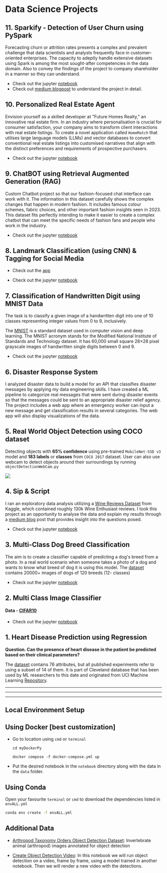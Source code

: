 # Data Science Projects

## 11. Sparkify - Detection of User Churn using PySpark

Forecasting churn or attrition rates presents a complex and prevalent challenge that data scientists and analysts frequently face in customer-oriented enterprises.
The capacity to adeptly handle extensive datasets using Spark is among the most sought-after competencies in the data domain.
Also to convey the findings of the project to company shareholder in a manner so they can understand.

- Check out the jupyter [notebook](https://github.com/aghoshpro/myProjects/tree/main/Data-Scientist-Nanodegree/Project%204%20-%20Sparkify)
- Check out [medium blogpost](https://medium.com/@aghoshpro/beat-the-churn-how-were-using-pyspark-ml-to-keep-the-music-streaming-2b202dca6aaa) to understand the project in detail.

## 10. Personalized Real Estate Agent

Envision yourself as a skilled developer at "Future Homes Realty," an innovative real estate firm. In an industry where personalisation is crucial for consumer satisfaction,
your company aims to transform client interactions with real estate listings. To create a novel application called `HomeMatch` that utilises large language models (LLMs) and vector databases to
convert conventional real estate listings into customised narratives that align with the distinct preferences and requirements of prospective purchasers.

- Check out the jupyter [notebook](https://github.com/aghoshpro/myProjects/blob/main/GenAI/Project%204%20-%20Real%20Estate%20Agent/HomeMatch.ipynb)

## 9. ChatBOT using Retrieval Augmented Generation (RAG)

Custom Chatbot project so that our fashion-focused chat interface can work with it. The information in this dataset carefully shows the complex changes that happen in modern fashion. It includes famous colour schemes, fabric choices, and other important fashion insights seen in 2023. This dataset fits perfectly intending to make it easier to create a complex chatbot that can meet the specific needs of fashion fans and people who work in the industry.

- Check out the jupyter [notebook](https://github.com/aghoshpro/myProjects/blob/main/GenAI/Project%202%20-%20RAG%20ChatBOT/project.ipynb)

## 8. Landmark Classification (using CNN) & Tagging for Social Media

- Check out the [app](https://github.com/aghoshpro/myProjects/tree/main/Deep-Learning-NanoDegree/Project%2002%20-%20Landmark%20Classification%20%26%20Tagging%20for%20Social%20Media#landmark-classification)

- Check out the jupyter [notebook](https://github.com/aghoshpro/myProjects/tree/main/Deep-Learning-NanoDegree/Project%2002%20-%20Landmark%20Classification%20%26%20Tagging%20for%20Social%20Media#landmark-classification)

## 7. Classification of Handwritten Digit using MNIST Data

The task is to classify a given image of a handwritten digit into one of 10 classes representing integer values from 0 to 9, inclusively.

The [MNIST](https://en.wikipedia.org/wiki/MNIST_database) is a standard dataset used in computer vision and deep learning. The MNIST acronym stands for the Modified National Institute of Standards and Technology dataset. It has 60,000 small square 28×28 pixel grayscale images of handwritten single digits between 0 and 9.

- Check out the jupyter [notebook](https://github.com/aghoshpro/myProjects/blob/main/Deep-Learning-NanoDegree/Project%2001%20-%20MNIST%20Handwritten%20Digits%20Classifier%20with%20PyTorch/MNIST_Handwritten_Digits-STARTER.ipynb)

## 6. Disaster Response System

I analyzed disaster data to build a model for an API that classifies disaster messages by applying my data engineering skills. I have created a ML pipeline to categorize real messages that were sent during disaster events so that the messages could be sent to an appropriate disaster relief agency. The project includes a web app where an emergency worker can input a new message and get classification results in several categories. The web app will also display visualizations of the data.

## 5. Real World Object Detection using COCO dataset

Detecting objects with **65% confidence** using pre-trained `MobileNet-SSD v3` model and **183 labels** or **classes** from `COCO 2017` dataset. User can also use webcam to detect objects around their surroundings by running `objectDetectionWebCam.py`

<img src="./Object Detection CV/FIFA.gif">

## 4. Sip & Script

I ran an exploratory data analysis utilizing a [Wine Reviews Dataset](https://www.kaggle.com/datasets/zynicide/wine-reviews) from Kaggle, which contained roughly 130k Wine Enthusiast reviews. I took this project as an opportunity to analyse the data and explain my results through a [medium blog](https://medium.com/@aghoshpro/sip-script-a-data-driven-journey-through-the-world-of-wine-d9d05d6dcf4e) post that provides insight into the questions posed.

- Check out the jupyter [notebook](https://github.com/aghoshpro/myProjects/blob/main/Data-Scientist-Nanodegree/Project%201%20-%20WineTestingBlog/Sip%20%26%20Script.ipynb)

## 3. Multi-Class Dog Breed Classification

The aim is to create a classifier capable of predicting a dog's breed from a photo.
In a real world scenario when someone takes a photo of a dog and wants to know what breed of dog it is using this model.
The [dataset](https://www.kaggle.com/c/dog-breed-identification) contains 20000+ images of dogs of 120 breeds (12- classes)

- Check out the jupyter [notebook](https://colab.research.google.com/drive/1WdmR5UmvmP3QMo9WyuSXOQLqC0MHSuzJ)

## 2. Multi Class Image Classifier

#### Data - [CIFAR10](https://pytorch.org/tutorials/beginner/blitz/cifar10_tutorial.html)

- Check out the jupyter [notebook](https://github.com/aghoshpro/myProjects/blob/main/Deep-Learning-NanoDegree/CIFAR-10_Image_Classifier-STARTER.ipynb)

## 1. Heart Disease Prediction using Regression

**Question. Can the presence of heart disease in the patient be predicted based on their clinical parameters?**

The [dataset](https://www.kaggle.com/datasets/rashikrahmanpritom/heart-attack-analysis-prediction-dataset) contains 76 attributes, but all published experiments refer to using a subset of 14 of them. It is part of Cleveland database that has been used by ML researchers to this date and originated from UCI Machine Learning [Repository](https://archive.ics.uci.edu/dataset/45/heart+disease).

---

---

---

## Local Environment Setup

## Using Docker [best customization]

- Go to location using `cmd` or `terminal`

  ```
  cd myDockerPy
  ```

  ```
  docker compose -f docker-compose.yml up
  ```

- Put the desired notebook in the `notebook` directory along with the data in the `data` folder.

## Using Conda

Open your favourite `terminal` or `cmd` to download the dependencies listed in `envALL.yml`

```sh
conda env create -f envALL.yml
```

<!--
## Pytorch Installation (with GPU)

### 0. Guide to local setup using GPU: https://pytorch.org/get-started/locally/

### 1. Nvidia CUDA Toolkit Setup

#### 1.1 Open `cmd` to check if the machine has a GPU-CUDA access

```sh
C:\>nvcc --version
nvcc: NVIDIA (R) Cuda compiler driver
Copyright (c) 2005-2022 NVIDIA Corporation
Built on Tue_May__3_19:00:59_Pacific_Daylight_Time_2022
Cuda compilation tools, release 11.7, V11.7.64
Build cuda_11.7.r11.7/compiler.31294372_0
```

#### 1.2. Else follow the following steps

- Go to [Cuda Toolkit](https://developer.nvidia.com/cuda-toolkit-archive) and download the toolkit version (11.7) supported by Pytorch.

- Install the Cuda Toolkit and after installation run the following `nvcc --version` in CMD to check CUDA version.

### 2. Installing PyTorch

#### 2.1. Create a virtul environment in local drive

```sh
(base) D:\workspace_Data_Science>conda create -n env_torch
```

```sh
(base) D:\workspace_Data_Science>conda activate env_torch
```

#### 2.2 Install PyTorch according to [Guide](https://pytorch.org/get-started/locally/)

```sh
(env_torch) D:\workspace_Data_Science>conda install pytorch torchvision torchaudio pytorch-cuda=11.7 -c pytorch -c nvidia
```

```sh
## Package Plan ##

  environment location: C:\Anaconda_2021\envs\env_torch

  added / updated specs:
    - pytorch
    - pytorch-cuda=11.7
    - torchaudio
    - torchvision


The following packages will be downloaded:

    package                    |            build
    ---------------------------|-----------------
    brotlipy-0.7.0             |py310h2bbff1b_1002         335 KB
    ca-certificates-2023.01.10 |       haa95532_0         121 KB
    certifi-2022.12.7          |  py310haa95532_0         149 KB
    cffi-1.15.1                |  py310h2bbff1b_3         239 KB
    cryptography-39.0.1        |  py310h21b164f_0         1.0 MB
    cuda-demo-suite-12.1.55    |                0         4.7 MB  nvidia
    cuda-documentation-12.1.55 |                0          89 KB  nvidia
    cuda-nsight-compute-12.1.0 |                0           1 KB  nvidia
    cuda-nvdisasm-12.1.55      |                0        48.0 MB  nvidia
    cuda-nvprof-12.1.55        |                0         1.6 MB  nvidia
    cuda-nvvp-12.1.55          |                0       113.6 MB  nvidia
    cuda-sanitizer-api-12.1.55 |                0        12.9 MB  nvidia
    giflib-5.2.1               |       h8cc25b3_3          88 KB
    idna-3.4                   |  py310haa95532_0          97 KB
    jpeg-9e                    |       h2bbff1b_1         320 KB
    libcurand-10.3.2.56        |                0           3 KB  nvidia
    libcurand-dev-10.3.2.56    |                0        50.0 MB  nvidia
    .
    .
    . and many more
```

#### 2.3 Check if pytorch installed successfully ???

```sh
(env_torch) D:\workspace_Data_Science>python
Python 3.10.9 | packaged by Anaconda, Inc. | (main, Mar  8 2023, 10:42:25) [MSC v.1916 64 bit (AMD64)] on win32
Type "help", "copyright", "credits" or "license" for more information.
>>> import torch
>>>
>>>
>>> print(torch.rand(2,4))
tensor([[0.1220, 0.2692, 0.8196, 0.2800],
        [0.3619, 0.8364, 0.9870, 0.7860]])
>>> torch.cuda.is_available()
True
>>> torch.cuda.device_count()
1
>>> torch.cuda.get_device_name()
'NVIDIA GeForce RTX 2060'
```

#### 2.5 Install required pkgs

```
(env_torch) D:\workspace_Data_Science>conda install pandas matplotlib seaborn scikit-learn
``` -->

## Additional Data

- [Arthropod Taxonomy Orders Object Detection Dataset](https://www.kaggle.com/datasets/mistag/arthropod-taxonomy-orders-object-detection-dataset): Invertebrate animal (arthropod) images annotated for object detection

- [Create Object Detection Video](https://www.kaggle.com/code/mistag/create-object-detection-video): In this notebook we will run object detection on a video, frame by frame, using a model trained in another notebook. Then we will render a new video with the detections.
